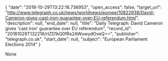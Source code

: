 {
  "date": "2018-10-29T13:22:16.736953", 
  "open_access": false, 
  "target_url": "http://www.telegraph.co.uk/news/worldnews/europe/10822938/David-Cameron-gives-cast-iron-guarantee-over-EU-referendum.html", 
  "description": null, 
  "end_date": null, 
  "title": "Daily Telegraph: David Cameron gives 'cast iron' guarantee over EU referendum", 
  "record_id": "20181029T132216/rIZD1kQ0fRs2AWuwydOveQ==", 
  "publisher": "telegraph.co.uk", 
  "start_date": null, 
  "subject": "European Parliament Elections 2014"
}

None